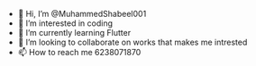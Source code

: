 - 👋 Hi, I’m @MuhammedShabeel001
- 👀 I’m interested in coding
- 🌱 I’m currently learning Flutter 
- 💞️ I’m looking to collaborate on works that makes me intrested
- 📫 How to reach me 6238071870

<!---
MuhammedShabeel001/MuhammedShabeel001 is a ✨ special ✨ repository because its `README.md` (this file) appears on your GitHub profile.
You can click the Preview link to take a look at your changes.
--->
